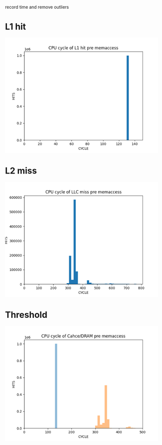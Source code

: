 record time and remove outliers

# L1 hit

![L1_hit](./result/11.png)

# L2 miss

![L2_miss](./result/22.png)

# Threshold

![Threshold](./result/1and2.png)
